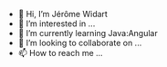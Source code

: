 - 👋 Hi, I’m Jérôme Widart
- 👀 I’m interested in ...
- 🌱 I’m currently learning Java:Angular
- 💞️ I’m looking to collaborate on ...
- 📫 How to reach me ...

<!---
Sykoh-dev/Sykoh-dev is a ✨ special ✨ repository because its `README.md` (this file) appears on your GitHub profile.
You can click the Preview link to take a look at your changes.
--->
